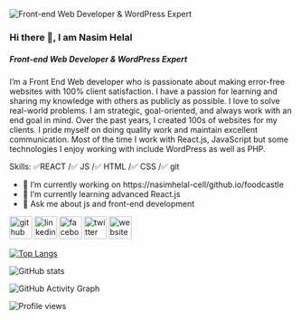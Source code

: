 
![Front-end Web Developer & WordPress Expert](https://media-exp1.licdn.com/dms/image/C5616AQGiqbqjQPte7g/profile-displaybackgroundimage-shrink_200_800/0/1659861076617?e=1665619200&v=beta&t=ZIkYys0YEbYNKGfNeBt2JPGerd-b-ltg-h53z4ICOhw)

### Hi there 👋, I am Nasim Helal
##### Front-end Web Developer & WordPress Expert

I’m a Front End Web developer who is passionate about making error-free websites with 100% client satisfaction. I have a passion for learning and sharing my knowledge with others as publicly as possible. I love to solve real-world problems. I am strategic, goal-oriented, and always work with an end goal in mind. Over the past years, I created 100s of websites for my clients. I pride myself on doing quality work and maintain excellent communication. Most of the time I work with React.js, JavaScript but some technologies I enjoy working with include WordPress  as well as PHP.

Skills:  ✅REACT /✅ JS /✅ HTML /✅ CSS /✅ git

- 🔭 I’m currently working on https://nasimhelal-cell/github.io/foodcastle 
- 🌱 I’m currently learning advanced React.js 
- 💬 Ask me about js and front-end development 


[<img src='https://cdn.jsdelivr.net/npm/simple-icons@3.0.1/icons/github.svg' alt='github' height='40'>](https://github.com/nasimhelal-cell)  [<img src='https://cdn.jsdelivr.net/npm/simple-icons@3.0.1/icons/linkedin.svg' alt='linkedin' height='40'>](https://www.linkedin.com/in/nasimhelal/)  [<img src='https://cdn.jsdelivr.net/npm/simple-icons@3.0.1/icons/facebook.svg' alt='facebook' height='40'>](https://www.facebook.com/nasimhelal123)  [<img src='https://cdn.jsdelivr.net/npm/simple-icons@3.0.1/icons/twitter.svg' alt='twitter' height='40'>](https://twitter.com/helalnasim)  [<img src='https://cdn.jsdelivr.net/npm/simple-icons@3.0.1/icons/icloud.svg' alt='website' height='40'>](https://nasimhelal.netlify.app)  

[![Top Langs](https://github-readme-stats.vercel.app/api/top-langs/?username=nasimhelal-cell)](https://github.com/anuraghazra/github-readme-stats)

![GitHub stats](https://github-readme-stats.vercel.app/api?username=nasimhelal-cell&show_icons=true&count_private=true)  

![GitHub Activity Graph](https://activity-graph.herokuapp.com/graph?username=nasimhelal-cell)  

![Profile views](https://gpvc.arturio.dev/nasimhelal-cell)  
